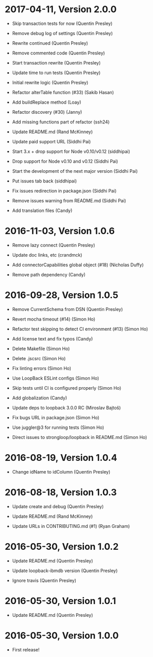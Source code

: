 2017-04-11, Version 2.0.0
=========================

 * Skip transaction tests for now (Quentin Presley)

 * Remove debug log of settings (Quentin Presley)

 * Rewrite continued (Quentin Presley)

 * Remove commented code (Quentin Presley)

 * Start transaction rewrite (Quentin Presley)

 * Update time to run tests (Quentin Presley)

 * Initial rewrite logic (Quentin Presley)

 * Refactor alterTable function (#33) (Sakib Hasan)

 * Add buildReplace method (Loay)

 * Refactor discovery (#30) (Janny)

 * Add missing functions part of refactor (ssh24)

 * Update README.md (Rand McKinney)

 * Update paid support URL (Siddhi Pai)

 * Start 3.x + drop support for Node v0.10/v0.12 (siddhipai)

 * Drop support for Node v0.10 and v0.12 (Siddhi Pai)

 * Start the development of the next major version (Siddhi Pai)

 * Put issues tab back (siddhipai)

 * Fix issues redirection in package.json (Siddhi Pai)

 * Remove issues warning from README.md (Siddhi Pai)

 * Add translation files (Candy)


2016-11-03, Version 1.0.6
=========================

 * Remove lazy connect (Quentin Presley)

 * Update doc links, etc (crandmck)

 * Add connectorCapabilities global object (#18) (Nicholas Duffy)

 * Remove path dependency (Candy)


2016-09-28, Version 1.0.5
=========================

 * Remove CurrentSchema from DSN (Quentin Presley)

 * Revert mocha timeout (#14) (Simon Ho)

 * Refactor test skipping to detect CI environment (#13) (Simon Ho)

 * Add license text and fix typos (Candy)

 * Delete Makefile (Simon Ho)

 * Delete .jscsrc (Simon Ho)

 * Fix linting errors (Simon Ho)

 * Use LoopBack ESLint configs (Simon Ho)

 * Skip tests until CI is configured properly (Simon Ho)

 * Add globalization (Candy)

 * Update deps to loopback 3.0.0 RC (Miroslav Bajtoš)

 * Fix bugs URL in package.json (Simon Ho)

 * Use juggler@3 for running tests (Simon Ho)

 * Direct issues to strongloop/loopback in README.md (Simon Ho)


2016-08-19, Version 1.0.4
=========================

 * Change idName to idColumn (Quentin Presley)


2016-08-18, Version 1.0.3
=========================

 * Update create and debug (Quentin Presley)

 * Update README.md (Rand McKinney)

 * Update URLs in CONTRIBUTING.md (#1) (Ryan Graham)


2016-05-30, Version 1.0.2
=========================

 * Update README.md (Quentin Presley)

 * Update loopback-ibmdb version (Quentin Presley)

 * Ignore travis (Quentin Presley)


2016-05-30, Version 1.0.1
=========================

 * Update README.md (Quentin Presley)


2016-05-30, Version 1.0.0
=========================

 * First release!
